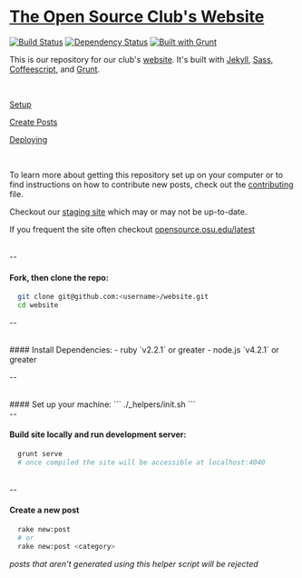 # [The Open Source Club's Website](https://opensource.osu.edu)

[![Build Status](https://travis-ci.org/OSUOSC/website.svg?branch=master)](https://travis-ci.org/OSUOSC/open-source-club-website)
[![Dependency Status](https://gemnasium.com/OSUOSC/website.svg)](https://gemnasium.com/OSUOSC/open-source-club-website)
[![Built with Grunt](https://cdn.gruntjs.com/builtwith.png)](http://gruntjs.com/)


This is our repository for our club's [website](https://opensource.osu.edu). It's built with [Jekyll](https://github.com/jekyll/jekyll), [Sass](https://github.com/sass/sass), [Coffeescript](https://github.com/jashkenas/coffeescript), and [Grunt](https://github.com/gruntjs/grunt).


<br>


[Setup](https://github.com/OSUOSC/website/blob/master/_docs/setup.md)

[Create Posts](https://github.com/OSUOSC/website/blob/master/_docs/new-post.md)

[Deploying](https://github.com/OSUOSC/website/blob/master/_docs/deploying.md)

<br>

To learn more about getting this repository set up on your computer or to find instructions on how to contribute new posts, check out the [contributing](https://github.com/OSUOSC/website/blob/master/.github/CONTRIBUTING.md) file.

Checkout our [staging site](https://osuosc.github.io/website/) which may or may not be up-to-date.

If you frequent the site often checkout [opensource.osu.edu/latest](https://opensource.osu.edu/latest)

<br>
--
<br>

#### Fork, then clone the repo:
  ```bash
    git clone git@github.com:<username>/website.git
    cd website
  ```

--

<br>
#### Install Dependencies:
  - ruby `v2.2.1` or greater
  - node.js `v4.2.1` or greater

--

<br>
#### Set up your machine:
  ```
  ./_helpers/init.sh
  ```

<br>
--
<br>

#### Build site locally and run development server:
  ```bash
    grunt serve
    # once compiled the site will be accessible at localhost:4040
  ```

<br>
--
<br>

#### Create a new post

  ```bash
    rake new:post
    # or
    rake new:post <category>
  ```

*posts that aren't generated using this helper script will be rejected*

<br>
